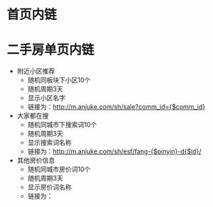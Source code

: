 # 首页内链

# 二手房单页内链
* 附近小区推荐
    * 随机同板块下小区10个
    * 随机周期3天
    * 显示小区名字
    * 链接为：http://m.anjuke.com/sh/sale?comm_id={$comm_id}
* 大家都在搜
    * 随机同城市下搜索词10个
    * 随机周期3天
    * 显示搜索词名称
    * 链接为：http://m.anjuke.com/sh/esf/fang-{$pinyin}-d{$id}/
* 其他房价信息
    * 随机同城市房价词10个
    * 随机周期3天
    * 显示房价词名称
    * 链接为：